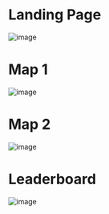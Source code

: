 # Landing Page
![image](https://github.com/DShreyan/Platformer-Game/assets/122231981/f0c10ad1-d37e-46db-ab62-70dd357e95da)

# Map 1
![image](https://github.com/DShreyan/Platformer-Game/assets/122231981/6c1bd5cd-bbd0-4b64-bb88-4ac57d28bcc0)

# Map 2
![image](https://github.com/DShreyan/Platformer-Game/assets/122231981/0ccaacf2-0664-4040-ac5b-983643a1fc86)

# Leaderboard
![image](https://github.com/DShreyan/Platformer-Game/assets/122231981/a54d3c0d-e6a4-46eb-a816-264faf32dc89)
